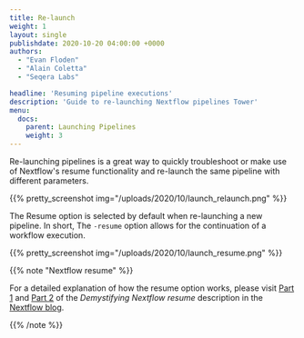 ```yaml
---
title: Re-launch
weight: 1
layout: single
publishdate: 2020-10-20 04:00:00 +0000
authors:
  - "Evan Floden"
  - "Alain Coletta"
  - "Seqera Labs"

headline: 'Resuming pipeline executions'
description: 'Guide to re-launching Nextflow pipelines Tower'
menu:
  docs:
    parent: Launching Pipelines
    weight: 3
---
```


Re-launching pipelines is a great way to quickly troubleshoot or make use of Nextflow's resume functionality and re-launch the same pipeline with different parameters.

{{% pretty_screenshot img="/uploads/2020/10/launch_relaunch.png" %}}



The Resume option is selected by default when re-launching a new pipeline. In short, The `-resume` option allows for the continuation of a workflow execution.

{{% pretty_screenshot img="/uploads/2020/10/launch_resume.png" %}}



{{% note "Nextflow resume" %}}

For a detailed explanation of how the resume option works, please visit [Part 1](https://www.nextflow.io/blog/2019/demystifying-nextflow-resume.html) and [Part 2](https://www.nextflow.io/blog/2019/troubleshooting-nextflow-resume.html) of the *Demystifying Nextflow resume* description in the [Nextflow blog](https://www.nextflow.io/blog.html).

{{% /note %}}

